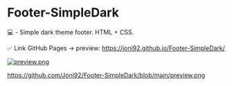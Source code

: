 # Footer-SimpleDark
💻 - Simple dark theme footer. HTML + CSS.

✅ Link GitHub Pages -> preview: https://joni92.github.io/Footer-SimpleDark/

[![preview.png](https://i.postimg.cc/nrKp4Ld7/preview.png)](https://postimg.cc/xNdwY9VT)

https://github.com/Joni92/Footer-SimpleDark/blob/main/preview.png
